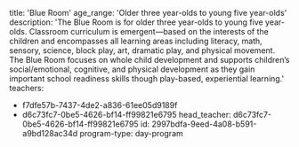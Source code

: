 title: 'Blue Room'
age_range: 'Older three year-olds to young five year-olds'
description: 'The Blue Room is for older three year-olds to young five year-olds. Classroom curriculum is emergent—based on the interests of the children and encompasses all learning areas including literacy, math, sensory, science, block play, art, dramatic play, and physical movement. The Blue Room focuses on whole child development and supports children’s social/emotional, cognitive, and physical development as they gain important school readiness skills though play-based, experiential learning.'
teachers:
  - f7dfe57b-7437-4de2-a836-61ee05d9189f
  - d6c73fc7-0be5-4626-bf14-ff99821e6795
head_teacher: d6c73fc7-0be5-4626-bf14-ff99821e6795
id: 2997bdfa-9eed-4a08-b591-a9bd128ac34d
program-type: day-program
